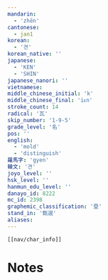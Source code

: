 ```yaml
---
mandarin:
  - 'zhēn'
cantonese:
  - jan1
korean:
  - '견'
korean_native: ''
japanese:
  - 'KEN'
  - 'SHIN'
japanese_nanori: ''
vietnamese:
middle_chinese_initial: 'k'
middle_chinese_final: 'iᴇn'
stroke_count: 14
radical: '瓦'
skip_number: '1-9-5'
grade_level: '名'
pos: ''
english:
  - 'mold'
  - 'distinguish'
羅馬字: 'gyen'
韓文: '견'
joyo_level: ''
hsk_level: ''
hanmun_edu_level: ''
danayo_id: 8222
mc_id: 2398
graphemic_classification: '垔'
stand_in: '甄選'
aliases:
---
```

```meta-bind-embed
[[nav/char_info]]
```

# Notes
